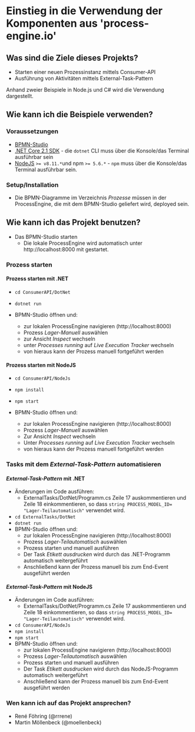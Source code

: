 
# Einstieg in die Verwendung der Komponenten aus 'process-engine.io'

## Was sind die Ziele dieses Projekts?

* Starten einer neuen Prozessinstanz mittels Consumer-API
* Ausführung von Aktivitäten mittels External-Task-Pattern

Anhand zweier Beispiele in Node.js und C# wird die Verwendung dargestellt.

## Wie kann ich die Beispiele verwenden?

### Voraussetzungen

* [BPMN-Studio](http:///www.process-engine.io)
* [.NET Core 2.1 SDK](https://www.microsoft.com/net/download/core) - die
 `dotnet` CLI muss über die Konsole/das Terminal ausführbar sein
* [NodeJS](https://nodejs.org/en/) `>= v8.11.*`und npm `>= 5.6.*` - `npm` muss über die Konsole/das Terminal ausführbar sein.

### Setup/Installation

* Die BPMN-Diagramme im Verzeichnis *Prozesse* müssen in der ProcessEngine, die mit dem BPMN-Studio geliefert wird, deployed sein.

## Wie kann ich das Projekt benutzen?

* Das BPMN-Studio starten
    * Die lokale ProcessEngine wird automatisch unter http://localhost:8000 mit gestartet.

### Prozess starten

#### Prozess starten mit .NET

* `cd ConsumerAPI/DotNet`
* `dotnet run`
* BPMN-Studio öffnen und:

   * zur lokalen ProcessEngine navigieren (http://localhost:8000)
   * Prozess *Lager-Manuell* auswählen
   * zur Ansicht *Inspect* wechseln
   * unter *Processes running* auf *Live Execution Tracker* wechseln
   * von hieraus kann der Prozess manuell fortgeführt werden

#### Prozess starten mit NodeJS

* `cd ConsumerAPI/NodeJs`
* `npm install`
* `npm start`
* BPMN-Studio öffnen und:

   * zur lokalen ProcessEngine navigieren (http://localhost:8000)
   * Prozess *Lager-Manuell* auswählen
   * Zur Ansicht *Inspect* wechseln
   * Unter *Processes running* auf *Live Execution Tracker* wechseln
   * von hieraus kann der Prozess manuell fortgeführt werden

### Tasks mit dem *External-Task-Pattern* automatisieren

#### *External-Task-Pattern* mit .NET

* Änderungen im Code ausführen:
    *  ExternalTasks/DotNet/Programm.cs Zeile 17 auskommentieren und Zeile 18 einkommentieren, so
       dass `string PROCESS_MODEL_ID= "Lager-Teilautomatisch"` verwendet wird.
* `cd ExternalTasks/DotNet`
* `dotnet run`
* BPMN-Studio öffnen und:
   * zur lokalen ProcessEngine navigieren (http://localhost:8000)
   * Prozess *Lager-Teilautomatisch* auswählen
   * Prozess starten und manuell ausführen
   * Der Task *Etikett ausdrucken*  wird durch das .NET-Programm automatisch weitergeführt
   * Anschließend kann der Prozess manuell bis zum End-Event ausgeführt werden

#### *External-Task-Pattern* mit NodeJS

* Änderungen im Code ausführen:
    *  ExternalTasks/DotNet/Programm.cs Zeile 17 auskommentieren und Zeile 18 einkommentieren, so
       dass `string PROCESS_MODEL_ID= "Lager-Teilautomatisch"` verwendet wird.
* `cd ConsumerAPI/NodeJs`
* `npm install`
* `npm start`
* BPMN-Studio öffnen und:
   * zur lokalen ProcessEngine navigieren (http://localhost:8000)
   * Prozess *Lager-Teilautomatisch* auswählen
   * Prozess starten und manuell ausführen
   * Der Task *Etikett ausdrucken*  wird durch das NodeJS-Programm automatisch weitergeführt
   * Anschließend kann der Prozess manuell bis zum End-Event ausgeführt werden

### Wen kann ich auf das Projekt ansprechen?

- René Föhring (@rrrene)
- Martin Möllenbeck (@moellenbeck)
